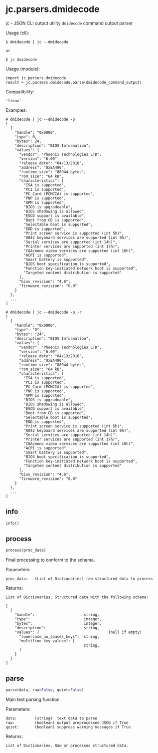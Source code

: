 
# jc.parsers.dmidecode
jc - JSON CLI output utility `dmidecode` command output parser

Usage (cli):

    $ dmidecode | jc --dmidecode

    or

    $ jc dmidecode

Usage (module):

    import jc.parsers.dmidecode
    result = jc.parsers.dmidecode.parse(dmidecode_command_output)

Compatibility:

    'linux'

Examples:

    # dmidecode | jc --dmidecode -p
    [
      {
        "handle": "0x0000",
        "type": 0,
        "bytes": 24,
        "description": "BIOS Information",
        "values": {
          "vendor": "Phoenix Technologies LTD",
          "version": "6.00",
          "release_date": "04/13/2018",
          "address": "0xEA490",
          "runtime_size": "88944 bytes",
          "rom_size": "64 kB",
          "characteristics": [
            "ISA is supported",
            "PCI is supported",
            "PC Card (PCMCIA) is supported",
            "PNP is supported",
            "APM is supported",
            "BIOS is upgradeable",
            "BIOS shadowing is allowed",
            "ESCD support is available",
            "Boot from CD is supported",
            "Selectable boot is supported",
            "EDD is supported",
            "Print screen service is supported (int 5h)",
            "8042 keyboard services are supported (int 9h)",
            "Serial services are supported (int 14h)",
            "Printer services are supported (int 17h)",
            "CGA/mono video services are supported (int 10h)",
            "ACPI is supported",
            "Smart battery is supported",
            "BIOS boot specification is supported",
            "Function key-initiated network boot is supported",
            "Targeted content distribution is supported"
          ],
          "bios_revision": "4.6",
          "firmware_revision": "0.0"
        }
      },
      ...
    ]

    # dmidecode | jc --dmidecode -p -r
    [
      {
        "handle": "0x0000",
        "type": "0",
        "bytes": "24",
        "description": "BIOS Information",
        "values": {
          "vendor": "Phoenix Technologies LTD",
          "version": "6.00",
          "release_date": "04/13/2018",
          "address": "0xEA490",
          "runtime_size": "88944 bytes",
          "rom_size": "64 kB",
          "characteristics": [
            "ISA is supported",
            "PCI is supported",
            "PC Card (PCMCIA) is supported",
            "PNP is supported",
            "APM is supported",
            "BIOS is upgradeable",
            "BIOS shadowing is allowed",
            "ESCD support is available",
            "Boot from CD is supported",
            "Selectable boot is supported",
            "EDD is supported",
            "Print screen service is supported (int 5h)",
            "8042 keyboard services are supported (int 9h)",
            "Serial services are supported (int 14h)",
            "Printer services are supported (int 17h)",
            "CGA/mono video services are supported (int 10h)",
            "ACPI is supported",
            "Smart battery is supported",
            "BIOS boot specification is supported",
            "Function key-initiated network boot is supported",
            "Targeted content distribution is supported"
          ],
          "bios_revision": "4.6",
          "firmware_revision": "0.0"
        }
      },
      ...
    ]


## info
```python
info()
```


## process
```python
process(proc_data)
```

Final processing to conform to the schema.

Parameters:

    proc_data:   (List of Dictionaries) raw structured data to process

Returns:

    List of Dictionaries. Structured data with the following schema:

    [
      {
        "handle":                      string,
        "type":                        integer,
        "bytes":                       integer,
        "description":                 string,
        "values": {                               (null if empty)
          "lowercase_no_spaces_keys":  string,
          "multiline_key_values": [
                                       string,
          ]
        }
      }
    ]


## parse
```python
parse(data, raw=False, quiet=False)
```

Main text parsing function

Parameters:

    data:        (string)  text data to parse
    raw:         (boolean) output preprocessed JSON if True
    quiet:       (boolean) suppress warning messages if True

Returns:

    List of Dictionaries. Raw or processed structured data.

